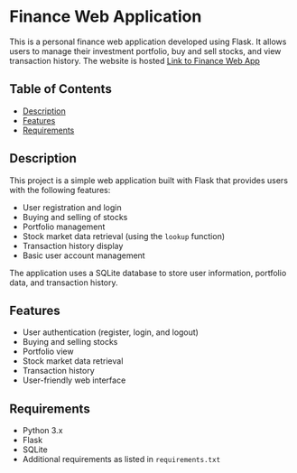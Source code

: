 # Finance Web Application

This is a personal finance web application developed using Flask. It allows users to manage their investment portfolio, buy and sell stocks, and view transaction history.
The website is hosted [Link to Finance Web App](https://financewebapp.onrender.com)

## Table of Contents

- [Description](#description)
- [Features](#features)
- [Requirements](#requirements)

## Description

This project is a simple web application built with Flask that provides users with the following features:

- User registration and login
- Buying and selling of stocks
- Portfolio management
- Stock market data retrieval (using the `lookup` function)
- Transaction history display
- Basic user account management

The application uses a SQLite database to store user information, portfolio data, and transaction history.

## Features

- User authentication (register, login, and logout)
- Buying and selling stocks
- Portfolio view
- Stock market data retrieval
- Transaction history
- User-friendly web interface

## Requirements

- Python 3.x
- Flask
- SQLite
- Additional requirements as listed in `requirements.txt`

